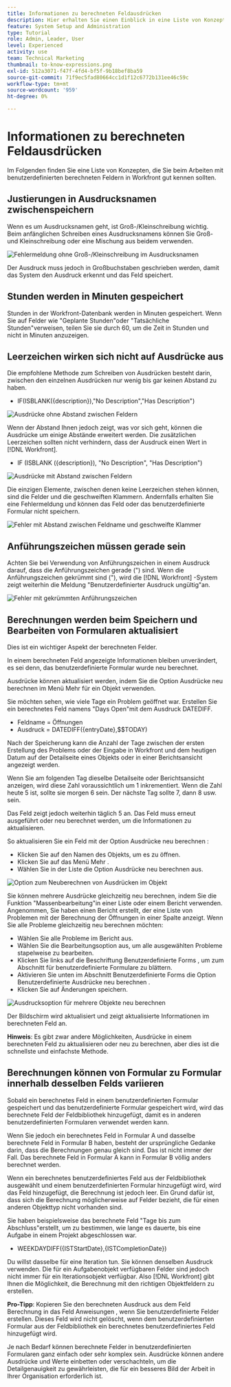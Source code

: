 ```yaml
---
title: Informationen zu berechneten Feldausdrücken
description: Hier erhalten Sie einen Einblick in eine Liste von Konzepten, die Sie beim Arbeiten mit benutzerdefinierten berechneten Feldern in [!DNL Workfront].
feature: System Setup and Administration
type: Tutorial
role: Admin, Leader, User
level: Experienced
activity: use
team: Technical Marketing
thumbnail: to-know-expressions.png
exl-id: 512a3071-f47f-4fd4-bf5f-9b18bef8ba59
source-git-commit: 71f9ec5fad80664cc1d1f12c6772b131ee46c59c
workflow-type: tm+mt
source-wordcount: '959'
ht-degree: 0%

---
```


# Informationen zu berechneten Feldausdrücken

Im Folgenden finden Sie eine Liste von Konzepten, die Sie beim Arbeiten mit benutzerdefinierten berechneten Feldern in Workfront gut kennen sollten.

## Justierungen in Ausdrucksnamen zwischenspeichern

Wenn es um Ausdrucksnamen geht, ist Groß-/Kleinschreibung wichtig. Beim anfänglichen Schreiben eines Ausdrucksnamens können Sie Groß- und Kleinschreibung oder eine Mischung aus beidem verwenden.

![Fehlermeldung ohne Groß-/Kleinschreibung im Ausdrucksnamen](assets/T2K01.png)

Der Ausdruck muss jedoch in Großbuchstaben geschrieben werden, damit das System den Ausdruck erkennt und das Feld speichert.



## Stunden werden in Minuten gespeichert

Stunden in der Workfront-Datenbank werden in Minuten gespeichert. Wenn Sie auf Felder wie &quot;Geplante Stunden&quot;oder &quot;Tatsächliche Stunden&quot;verweisen, teilen Sie sie durch 60, um die Zeit in Stunden und nicht in Minuten anzuzeigen.

## Leerzeichen wirken sich nicht auf Ausdrücke aus

Die empfohlene Methode zum Schreiben von Ausdrücken besteht darin, zwischen den einzelnen Ausdrücken nur wenig bis gar keinen Abstand zu haben.

* IF(ISBLANK({description}),&quot;No Description&quot;,&quot;Has Description&quot;)

![Ausdrücke ohne Abstand zwischen Feldern](assets/T2K02.png)

Wenn der Abstand Ihnen jedoch zeigt, was vor sich geht, können die Ausdrücke um einige Abstände erweitert werden. Die zusätzlichen Leerzeichen sollten nicht verhindern, dass der Ausdruck einen Wert in [!DNL Workfront].

* IF (ISBLANK ({description}), &quot;No Description&quot;, &quot;Has Description&quot;)

![Ausdrücke mit Abstand zwischen Feldern](assets/T2K03.png)

Die einzigen Elemente, zwischen denen keine Leerzeichen stehen können, sind die Felder und die geschweiften Klammern. Andernfalls erhalten Sie eine Fehlermeldung und können das Feld oder das benutzerdefinierte Formular nicht speichern.

![Fehler mit Abstand zwischen Feldname und geschweifte Klammer](assets/T2K04.png)

## Anführungszeichen müssen gerade sein

Achten Sie bei Verwendung von Anführungszeichen in einem Ausdruck darauf, dass die Anführungszeichen gerade (&quot;) sind. Wenn die Anführungszeichen gekrümmt sind (&quot;), wird die [!DNL Workfront] -System zeigt weiterhin die Meldung &quot;Benutzerdefinierter Ausdruck ungültig&quot;an.

![Fehler mit gekrümmten Anführungszeichen](assets/T2K05.png)

## Berechnungen werden beim Speichern und Bearbeiten von Formularen aktualisiert

Dies ist ein wichtiger Aspekt der berechneten Felder.

In einem berechneten Feld angezeigte Informationen bleiben unverändert, es sei denn, das benutzerdefinierte Formular wurde neu berechnet.

Ausdrücke können aktualisiert werden, indem Sie die Option Ausdrücke neu berechnen im Menü Mehr für ein Objekt verwenden.

Sie möchten sehen, wie viele Tage ein Problem geöffnet war. Erstellen Sie ein berechnetes Feld namens &quot;Days Open&quot;mit dem Ausdruck DATEDIFF.

* Feldname = Öffnungen
* Ausdruck = DATEDIFF({entryDate},$$TODAY)

Nach der Speicherung kann die Anzahl der Tage zwischen der ersten Erstellung des Problems oder der Eingabe in Workfront und dem heutigen Datum auf der Detailseite eines Objekts oder in einer Berichtsansicht angezeigt werden.

Wenn Sie am folgenden Tag dieselbe Detailseite oder Berichtsansicht anzeigen, wird diese Zahl voraussichtlich um 1 inkrementiert. Wenn die Zahl heute 5 ist, sollte sie morgen 6 sein. Der nächste Tag sollte 7, dann 8 usw. sein.

Das Feld zeigt jedoch weiterhin täglich 5 an. Das Feld muss erneut ausgeführt oder neu berechnet werden, um die Informationen zu aktualisieren.

So aktualisieren Sie ein Feld mit der Option Ausdrücke neu berechnen :

* Klicken Sie auf den Namen des Objekts, um es zu öffnen.
* Klicken Sie auf das Menü Mehr .
* Wählen Sie in der Liste die Option Ausdrücke neu berechnen aus.

![Option zum Neuberechnen von Ausdrücken im Objekt](assets/T2K06.png)

Sie können mehrere Ausdrücke gleichzeitig neu berechnen, indem Sie die Funktion &quot;Massenbearbeitung&quot;in einer Liste oder einem Bericht verwenden. Angenommen, Sie haben einen Bericht erstellt, der eine Liste von Problemen mit der Berechnung der Öffnungen in einer Spalte anzeigt. Wenn Sie alle Probleme gleichzeitig neu berechnen möchten:

* Wählen Sie alle Probleme im Bericht aus.
* Wählen Sie die Bearbeitungsoption aus, um alle ausgewählten Probleme stapelweise zu bearbeiten.
* Klicken Sie links auf die Beschriftung Benutzerdefinierte Forms , um zum Abschnitt für benutzerdefinierte Formulare zu blättern.
* Aktivieren Sie unten im Abschnitt Benutzerdefinierte Forms die Option Benutzerdefinierte Ausdrücke neu berechnen .
* Klicken Sie auf Änderungen speichern.

![Ausdrucksoption für mehrere Objekte neu berechnen](assets/T2K07.png)

Der Bildschirm wird aktualisiert und zeigt aktualisierte Informationen im berechneten Feld an.

**Hinweis**: Es gibt zwar andere Möglichkeiten, Ausdrücke in einem berechneten Feld zu aktualisieren oder neu zu berechnen, aber dies ist die schnellste und einfachste Methode.

## Berechnungen können von Formular zu Formular innerhalb desselben Felds variieren

Sobald ein berechnetes Feld in einem benutzerdefinierten Formular gespeichert und das benutzerdefinierte Formular gespeichert wird, wird das berechnete Feld der Feldbibliothek hinzugefügt, damit es in anderen benutzerdefinierten Formularen verwendet werden kann.

Wenn Sie jedoch ein berechnetes Feld in Formular A und dasselbe berechnete Feld in Formular B haben, besteht der ursprüngliche Gedanke darin, dass die Berechnungen genau gleich sind. Das ist nicht immer der Fall. Das berechnete Feld in Formular A kann in Formular B völlig anders berechnet werden.

Wenn ein berechnetes benutzerdefiniertes Feld aus der Feldbibliothek ausgewählt und einem benutzerdefinierten Formular hinzugefügt wird, wird das Feld hinzugefügt, die Berechnung ist jedoch leer. Ein Grund dafür ist, dass sich die Berechnung möglicherweise auf Felder bezieht, die für einen anderen Objekttyp nicht vorhanden sind.

Sie haben beispielsweise das berechnete Feld &quot;Tage bis zum Abschluss&quot;erstellt, um zu bestimmen, wie lange es dauerte, bis eine Aufgabe in einem Projekt abgeschlossen war.

* WEEKDAYDIFF({ISTStartDate},{ISTCompletionDate})

Du willst dasselbe für eine Iteration tun. Sie können denselben Ausdruck verwenden. Die für ein Aufgabenobjekt verfügbaren Felder sind jedoch nicht immer für ein Iterationsobjekt verfügbar. Also [!DNL Workfront] gibt Ihnen die Möglichkeit, die Berechnung mit den richtigen Objektfeldern zu erstellen.

**Pro-Tipp**: Kopieren Sie den berechneten Ausdruck aus dem Feld Berechnung in das Feld Anweisungen , wenn Sie benutzerdefinierte Felder erstellen. Dieses Feld wird nicht gelöscht, wenn dem benutzerdefinierten Formular aus der Feldbibliothek ein berechnetes benutzerdefiniertes Feld hinzugefügt wird.

Je nach Bedarf können berechnete Felder in benutzerdefinierten Formularen ganz einfach oder sehr komplex sein. Ausdrücke können andere Ausdrücke und Werte einbetten oder verschachteln, um die Detailgenauigkeit zu gewährleisten, die für ein besseres Bild der Arbeit in Ihrer Organisation erforderlich ist.

<!--Depending on the need, calculated fields in custom forms can be quite simple or very complex. Expressions can embed, or nest, other expressions and values to provide the level of detail needed to get a better picture of what is going on with the work being done at your organization. 

Most of the examples and exercises in this course have been relatively simple to provide a base understanding of the expressions most commonly used and how to build those expressions in a custom calculated field. 

Now you’re ready to start building your own calculated custom fields.-->
